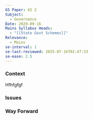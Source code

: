 ```yaml
---
GS Paper: GS 2
Subject:
  - Governance
Date: 2020-09-16
Mains Syllabus Heads:
  - "[[State Govt Schemes]]"
Relevance:
  - Mains
se-interval: 1
se-last-reviewed: 2025-07-16T02:47:33
se-ease: 2.5
---
```

### Context

Hfhfgfgf

  

### Issues

  

  

### Way Forward